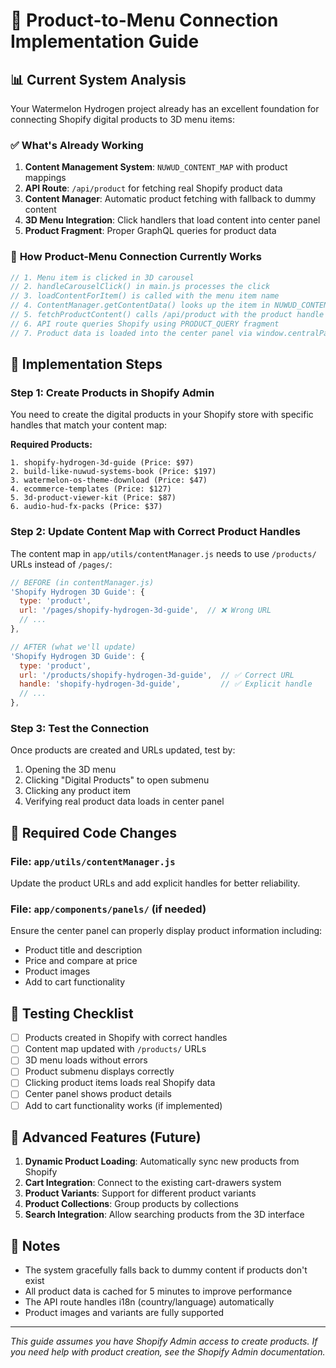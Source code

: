 # 🛒 Product-to-Menu Connection Implementation Guide

## 📊 Current System Analysis

Your Watermelon Hydrogen project already has an excellent foundation for connecting Shopify digital products to 3D menu items:

### ✅ **What's Already Working**
1. **Content Management System**: `NUWUD_CONTENT_MAP` with product mappings
2. **API Route**: `/api/product` for fetching real Shopify product data
3. **Content Manager**: Automatic product fetching with fallback to dummy content
4. **3D Menu Integration**: Click handlers that load content into center panel
5. **Product Fragment**: Proper GraphQL queries for product data

### 🔗 **How Product-Menu Connection Currently Works**

```javascript
// 1. Menu item is clicked in 3D carousel
// 2. handleCarouselClick() in main.js processes the click
// 3. loadContentForItem() is called with the menu item name
// 4. ContentManager.getContentData() looks up the item in NUWUD_CONTENT_MAP
// 5. fetchProductContent() calls /api/product with the product handle
// 6. API route queries Shopify using PRODUCT_QUERY fragment
// 7. Product data is loaded into the center panel via window.centralPanel
```

## 🎯 **Implementation Steps**

### Step 1: Create Products in Shopify Admin

You need to create the digital products in your Shopify store with specific handles that match your content map:

**Required Products:**
```
1. shopify-hydrogen-3d-guide (Price: $97)
2. build-like-nuwud-systems-book (Price: $197)
3. watermelon-os-theme-download (Price: $47)
4. ecommerce-templates (Price: $127)
5. 3d-product-viewer-kit (Price: $87)
6. audio-hud-fx-packs (Price: $37)
```

### Step 2: Update Content Map with Correct Product Handles

The content map in `app/utils/contentManager.js` needs to use `/products/` URLs instead of `/pages/`:

```javascript
// BEFORE (in contentManager.js)
'Shopify Hydrogen 3D Guide': {
  type: 'product',
  url: '/pages/shopify-hydrogen-3d-guide',  // ❌ Wrong URL
  // ...
},

// AFTER (what we'll update)
'Shopify Hydrogen 3D Guide': {
  type: 'product',
  url: '/products/shopify-hydrogen-3d-guide',  // ✅ Correct URL
  handle: 'shopify-hydrogen-3d-guide',         // ✅ Explicit handle
  // ...
},
```

### Step 3: Test the Connection

Once products are created and URLs updated, test by:
1. Opening the 3D menu
2. Clicking "Digital Products" to open submenu
3. Clicking any product item
4. Verifying real product data loads in center panel

## 🔧 **Required Code Changes**

### File: `app/utils/contentManager.js`

Update the product URLs and add explicit handles for better reliability.

### File: `app/components/panels/` (if needed)

Ensure the center panel can properly display product information including:
- Product title and description
- Price and compare at price
- Product images
- Add to cart functionality

## 🧪 **Testing Checklist**

- [ ] Products created in Shopify with correct handles
- [ ] Content map updated with `/products/` URLs
- [ ] 3D menu loads without errors
- [ ] Product submenu displays correctly
- [ ] Clicking product items loads real Shopify data
- [ ] Center panel shows product details
- [ ] Add to cart functionality works (if implemented)

## 🚀 **Advanced Features (Future)**

1. **Dynamic Product Loading**: Automatically sync new products from Shopify
2. **Cart Integration**: Connect to the existing cart-drawers system
3. **Product Variants**: Support for different product variants
4. **Product Collections**: Group products by collections
5. **Search Integration**: Allow searching products from the 3D interface

## 📝 **Notes**

- The system gracefully falls back to dummy content if products don't exist
- All product data is cached for 5 minutes to improve performance
- The API route handles i18n (country/language) automatically
- Product images and variants are fully supported

---

*This guide assumes you have Shopify Admin access to create products. If you need help with product creation, see the Shopify Admin documentation.*
